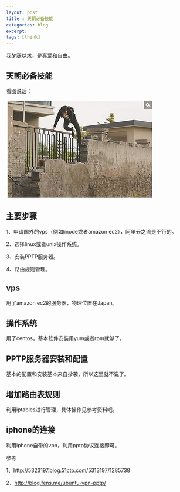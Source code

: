 ```yaml
---
layout: post
title : 天朝必备技能
categories: blog
excerpt:
tags: [think]
---
```


我梦寐以求，是真爱和自由。

## 天朝必备技能

看图说话：

![Geometric pattern with fading gradient](/images/fq.png)

##  主要步骤

1、申请国外的vps（例如linode或者amazon ec2），阿里云之流是不行的。

2、选择linux或者unix操作系统。

3、安装PPTP服务器。

4、路由规则管理。

##  vps

用了amazon ec2的服务器，物理位置在Japan。

## 操作系统

用了centos，基本软件安装用yum或者rpm就够了。

## PPTP服务器安装和配置

基本的配置和安装基本来自抄袭，所以这里就不说了。

## 增加路由表规则

利用iptables进行管理，具体操作见参考资料吧。

## iphone的连接

利用iphone自带的vpn，利用pptp协议连接即可。

 参考

1、http://5323197.blog.51cto.com/5313197/1285738

2、http://blog.fens.me/ubuntu-vpn-pptp/

